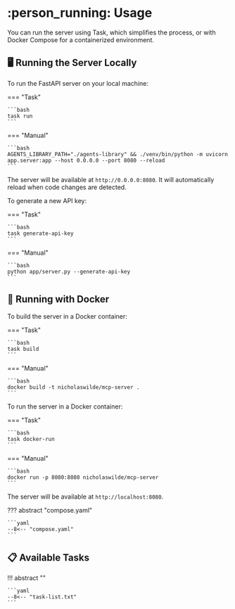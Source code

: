 # :person_running: Usage

You can run the server using Task, which simplifies the process, or with Docker Compose for a containerized environment.

## :desktop_computer: Running the Server Locally

To run the FastAPI server on your local machine:

=== "Task"

    ```bash
    task run
    ```

=== "Manual"

    ```bash
    AGENTS_LIBRARY_PATH="./agents-library" && ./venv/bin/python -m uvicorn app.server:app --host 0.0.0.0 --port 8080 --reload
    ```

The server will be available at `http://0.0.0.0:8080`. It will automatically reload when code changes are detected.

To generate a new API key:

=== "Task"

    ```bash
    task generate-api-key
    ```

=== "Manual"

    ```bash
    python app/server.py --generate-api-key
    ```

## :whale: Running with Docker

To build the server in a Docker container:

=== "Task"

    ```bash
    task build
    ```
=== "Manual"

    ```bash
    docker build -t nicholaswilde/mcp-server .
    ```

To run the server in a Docker container:

=== "Task"

    ```bash
    task docker-run
    ```

=== "Manual"

    ```bash
    docker run -p 8080:8080 nicholaswilde/mcp-server
    ```

The server will be available at `http://localhost:8080`.

??? abstract "compose.yaml"

    ```yaml
    --8<-- "compose.yaml"
    ```

## :clipboard: Available Tasks

!!! abstract ""

    ```yaml
    --8<-- "task-list.txt"
    ```
